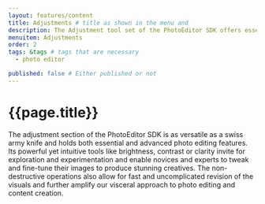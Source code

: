 ```yaml
---
layout: features/content
title: Adjustments # title as shown in the menu and 
description: The Adjustment tool set of the PhotoEditor SDK offers essential and advanced editing functions like Brightness, Contrast, Saturation, Exposure or Clarity.
menuitem: Adjustments
order: 2
tags: &tags # tags that are necessary
  - photo editor 

published: false # Either published or not 
---
```

# {{page.title}}

The adjustment section of the PhotoEditor SDK is as versatile as a swiss army knife and holds both essential and advanced photo editing features. Its powerful yet intuitive tools like brightness, contrast or clarity invite for exploration and experimentation and enable novices and experts to tweak and fine-tune their images to produce stunning creatives. The non-destructive operations also allow for fast and uncomplicated revision of the visuals and further amplify our visceral approach to photo editing and content creation. 
